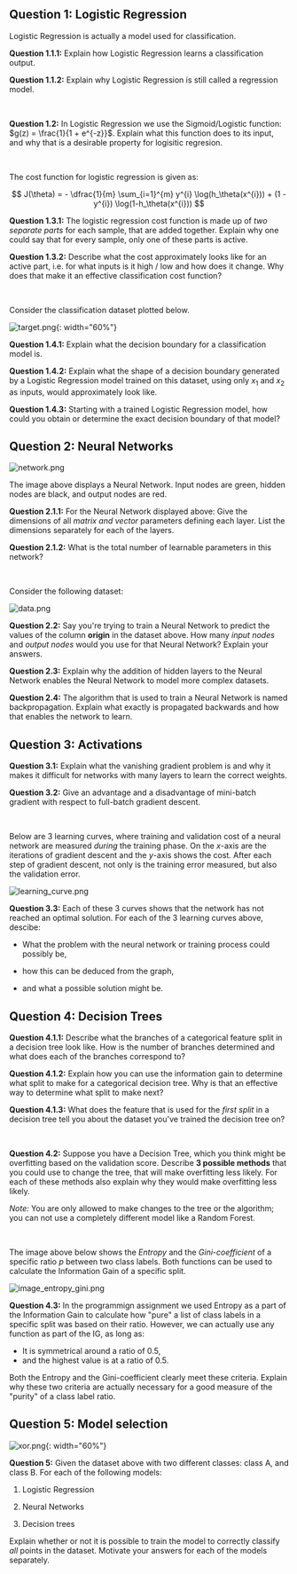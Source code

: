 ## Question 1: Logistic Regression

Logistic Regression is actually a model used for classification.

**Question 1.1.1:** Explain how Logistic Regression learns a classification output.

**Question 1.1.2:** Explain why Logistic Regression is still called a regression model.

<br/>

**Question 1.2:** In Logistic Regression we use the Sigmoid/Logistic function: $g(z) = \frac{1}{1 + e^{-z}}$. Explain what this function does to its input, and why that is a desirable property for logisitic regresion.

<br/>

The cost function for logistic regression is given as:

$$
J(\theta) = - \dfrac{1}{m} \sum_{i=1}^{m} y^{i} \log(h_\theta(x^{i})) + (1 - y^{i}) \log(1-h_\theta(x^{i}))
$$

**Question 1.3.1:** The logistic regression cost function is made up of *two
separate parts* for each sample, that are added together. Explain why one
could say that for every sample, only one of these parts is active.

**Question 1.3.2:** Describe what the cost approximately looks like for an
active part, i.e. for what inputs is it high / low and how does it change. Why
does that make it an effective classification cost function?

<br/>

Consider the classification dataset plotted below.

![target.png](target.png){: width="60%"}

**Question 1.4.1:** Explain what the decision boundary for a classification
model is.

**Question 1.4.2:** Explain what the shape of a decision boundary generated by
a Logistic Regression model trained on this dataset, using only $x_1$ and $x_2$
as inputs, would approximately look like.

**Question 1.4.3:** Starting with a trained Logistic Regression model, how could
you obtain or determine the exact decision boundary of that model?

## Question 2: Neural Networks

![network.png](network.png)

The image above displays a Neural Network. Input nodes are green, hidden nodes are black, and output nodes are red.

**Question 2.1.1:** For the Neural Network displayed above: Give the dimensions
of all *matrix and vector* parameters defining each layer. List the
dimensions separately for each of the layers.

**Question 2.1.2:** What is the total number of learnable parameters in this network?

<br/>

Consider the following dataset:

![data.png](data.png)

**Question 2.2:** Say you're trying to train a Neural Network to predict the
values of the column **origin** in the dataset above. How many *input nodes*
and *output nodes* would you use for that Neural Network? Explain your answers.

**Question 2.3:** Explain why the addition of hidden layers to the Neural Network enables the Neural Network to model more complex datasets.

**Question 2.4:** The algorithm that is used to train a Neural Network is named backpropagation. Explain what exactly is propagated backwards and how that enables the network to learn.

## Question 3: Activations

**Question 3.1:** Explain what the vanishing gradient problem is and why it makes it difficult for networks with many layers to learn the correct weights.

**Question 3.2:** Give an advantage and a disadvantage of mini-batch gradient with respect to full-batch gradient descent.


<br/>

Below are 3 learning curves, where training and validation cost of a neural network are measured *during* the training phase. On the *x*-axis are the iterations of gradient descent and the *y*-axis shows the cost. After each step of gradient descent, not only is the training error measured, but also the validation error.

![learning_curve.png](learning_curve.png)

**Question 3.3:** Each of these 3 curves shows that the network has not reached an optimal solution. For each of the 3 learning curves above, descibe:

* What the problem with the neural network or training process could possibly be,

* how this can be deduced from the graph,

* and what a possible solution might be.


## Question 4: Decision Trees

**Question 4.1.1:** Describe what the branches of a categorical feature split
in a decision tree look like. How is the number of branches
determined and what does each of the branches correspond to?

**Question 4.1.2:** Explain how you can use the information gain to determine
what split to make for a categorical decision tree. Why is that an effective
way to determine what split to make next?

**Question 4.1.3:** What does the feature that is used for the *first split* in
a decision tree tell you about the dataset you've trained the decision tree on?

<br/>

**Question 4.2:** Suppose you have a Decision Tree, which you think might be 
overfitting based on the validation score. Describe **3 possible methods** that you
could use to change the tree, that will make overfitting less likely. For each
of these methods also explain why they would make overfitting less likely.

*Note:* You are only allowed to make changes to the tree or the algorithm; you can not use a completely different model like a Random Forest.

<br/>

The image above below shows the *Entropy* and the *Gini-coefficient* of a specific ratio $p$ between two class labels. Both functions can be used to calculate the Information Gain of a specific split.

![image_entropy_gini.png](image_entropy_gini.png)


**Question 4.3:** In the programmign assignment we used Entropy as a part
of the Information Gain to calculate how "pure" a list of class labels
in a specific split was based on their ratio. However, we can actually use any function as part of
the IG, as long as:

* It is symmetrical around a ratio of 0.5,
* and the highest value is at a ratio of 0.5.

Both the Entropy and the Gini-coefficient clearly meet these criteria. Explain
why these two criteria are actually necessary for a good measure of the "purity"
of a class label ratio.

## Question 5: Model selection

![xor.png](xor.png){: width="60%"}

**Question 5:** Given the dataset above with two different classes: class A,
and class B. For each of the following models:

1. Logistic Regression

2. Neural Networks

3. Decision trees

Explain whether or not it is possible to train the model to correctly classify
_all_ points in the dataset. Motivate your answers for each of the models
separately.
